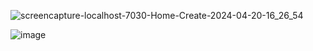 ![screencapture-localhost-7030-Home-Create-2024-04-20-16_26_54](https://github.com/musfiulchaggi/ASP-NET-CORE-MVC/assets/66981975/b76e1137-7a5e-4e42-814d-49dd89217236)

![image](https://github.com/musfiulchaggi/ASP-NET-CORE-MVC/assets/66981975/ee037928-9726-47e8-acc5-2dcf097610b0)



